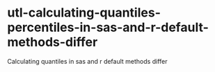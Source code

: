 # utl-calculating-quantiles-percentiles-in-sas-and-r-default-methods-differ
Calculating quantiles in sas and r default methods differ 

